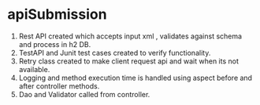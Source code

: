 # apiSubmission

1. Rest API created which accepts input xml , validates against schema and process in h2 DB.
2. TestAPI and Junit test cases created to verify functionality. 
3. Retry class created to make client request api and wait when its not available.
4. Logging and method execution time is handled using aspect before and after controller methods.
5. Dao and Validator called from controller.

